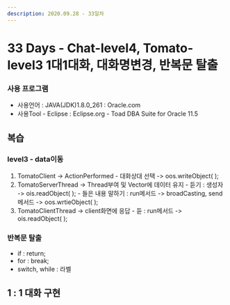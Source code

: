 ```yaml
---
description: 2020.09.28 - 33일차
---
```


# 33 Days - Chat-level4, Tomato-level3 1대1대화, 대화명변경, 반복문 탈출

### 사용 프로그램

* 사용언어 : JAVA\(JDK\)1.8.0\_261 : Oracle.com
* 사용Tool  - Eclipse : Eclipse.org - Toad DBA Suite for Oracle 11.5

## 복습

### level3 - data이동

1. TomatoClient -&gt; ActionPerformed  - 대화상대 선택 -&gt; oos.writeObject\( \);
2. TomatoServerThread -&gt; Thread부여 및 Vector에 데이터 유지 - 듣기 : 생성자 -&gt; ois.readObject\( \); - 들은 내용 말하기 : run메서드 -&gt;  broadCasting, send 메서드 -&gt; oos.wrtieObject\( \);
3. TomatoClientThread -&gt; client화면에 응답 - 듣 : run메서드 -&gt; ois.readObject\( \);

### 반복문 탈출

* if : return;
* for : break;
* switch, while : 라벨

## 1 : 1 대화 구현

